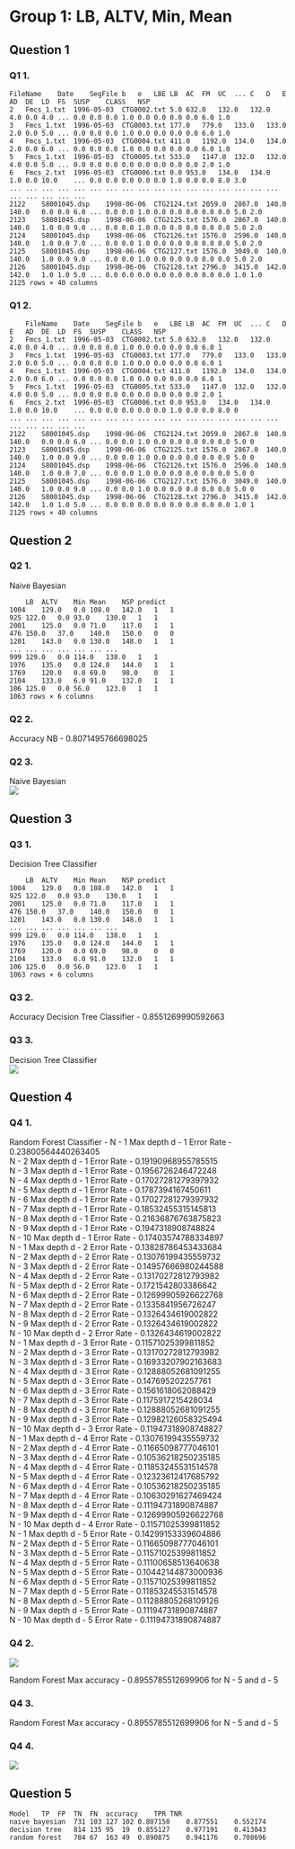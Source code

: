# Group 1: LB, ALTV, Min, Mean

## Question 1
### Q1 1.
```
FileName	Date	SegFile	b	e	LBE	LB	AC	FM	UC	...	C	D	E	AD	DE	LD	FS	SUSP	CLASS	NSP
2	Fmcs_1.txt	1996-05-03	CTG0002.txt	5.0	632.0	132.0	132.0	4.0	0.0	4.0	...	0.0	0.0	0.0	1.0	0.0	0.0	0.0	0.0	6.0	1.0
3	Fmcs_1.txt	1996-05-03	CTG0003.txt	177.0	779.0	133.0	133.0	2.0	0.0	5.0	...	0.0	0.0	0.0	1.0	0.0	0.0	0.0	0.0	6.0	1.0
4	Fmcs_1.txt	1996-05-03	CTG0004.txt	411.0	1192.0	134.0	134.0	2.0	0.0	6.0	...	0.0	0.0	0.0	1.0	0.0	0.0	0.0	0.0	6.0	1.0
5	Fmcs_1.txt	1996-05-03	CTG0005.txt	533.0	1147.0	132.0	132.0	4.0	0.0	5.0	...	0.0	0.0	0.0	0.0	0.0	0.0	0.0	0.0	2.0	1.0
6	Fmcs_2.txt	1996-05-03	CTG0006.txt	0.0	953.0	134.0	134.0	1.0	0.0	10.0	...	0.0	0.0	0.0	0.0	0.0	1.0	0.0	0.0	8.0	3.0
...	...	...	...	...	...	...	...	...	...	...	...	...	...	...	...	...	...	...	...	...	...
2122	S8001045.dsp	1998-06-06	CTG2124.txt	2059.0	2867.0	140.0	140.0	0.0	0.0	6.0	...	0.0	0.0	1.0	0.0	0.0	0.0	0.0	0.0	5.0	2.0
2123	S8001045.dsp	1998-06-06	CTG2125.txt	1576.0	2867.0	140.0	140.0	1.0	0.0	9.0	...	0.0	0.0	1.0	0.0	0.0	0.0	0.0	0.0	5.0	2.0
2124	S8001045.dsp	1998-06-06	CTG2126.txt	1576.0	2596.0	140.0	140.0	1.0	0.0	7.0	...	0.0	0.0	1.0	0.0	0.0	0.0	0.0	0.0	5.0	2.0
2125	S8001045.dsp	1998-06-06	CTG2127.txt	1576.0	3049.0	140.0	140.0	1.0	0.0	9.0	...	0.0	0.0	1.0	0.0	0.0	0.0	0.0	0.0	5.0	2.0
2126	S8001045.dsp	1998-06-06	CTG2128.txt	2796.0	3415.0	142.0	142.0	1.0	1.0	5.0	...	0.0	0.0	0.0	0.0	0.0	0.0	0.0	0.0	1.0	1.0
2125 rows × 40 columns
```

### Q1 2.

```
	FileName	Date	SegFile	b	e	LBE	LB	AC	FM	UC	...	C	D	E	AD	DE	LD	FS	SUSP	CLASS	NSP
2	Fmcs_1.txt	1996-05-03	CTG0002.txt	5.0	632.0	132.0	132.0	4.0	0.0	4.0	...	0.0	0.0	0.0	1.0	0.0	0.0	0.0	0.0	6.0	1
3	Fmcs_1.txt	1996-05-03	CTG0003.txt	177.0	779.0	133.0	133.0	2.0	0.0	5.0	...	0.0	0.0	0.0	1.0	0.0	0.0	0.0	0.0	6.0	1
4	Fmcs_1.txt	1996-05-03	CTG0004.txt	411.0	1192.0	134.0	134.0	2.0	0.0	6.0	...	0.0	0.0	0.0	1.0	0.0	0.0	0.0	0.0	6.0	1
5	Fmcs_1.txt	1996-05-03	CTG0005.txt	533.0	1147.0	132.0	132.0	4.0	0.0	5.0	...	0.0	0.0	0.0	0.0	0.0	0.0	0.0	0.0	2.0	1
6	Fmcs_2.txt	1996-05-03	CTG0006.txt	0.0	953.0	134.0	134.0	1.0	0.0	10.0	...	0.0	0.0	0.0	0.0	0.0	1.0	0.0	0.0	8.0	0
...	...	...	...	...	...	...	...	...	...	...	...	...	...	...	...	...	...	...	...	...	...
2122	S8001045.dsp	1998-06-06	CTG2124.txt	2059.0	2867.0	140.0	140.0	0.0	0.0	6.0	...	0.0	0.0	1.0	0.0	0.0	0.0	0.0	0.0	5.0	0
2123	S8001045.dsp	1998-06-06	CTG2125.txt	1576.0	2867.0	140.0	140.0	1.0	0.0	9.0	...	0.0	0.0	1.0	0.0	0.0	0.0	0.0	0.0	5.0	0
2124	S8001045.dsp	1998-06-06	CTG2126.txt	1576.0	2596.0	140.0	140.0	1.0	0.0	7.0	...	0.0	0.0	1.0	0.0	0.0	0.0	0.0	0.0	5.0	0
2125	S8001045.dsp	1998-06-06	CTG2127.txt	1576.0	3049.0	140.0	140.0	1.0	0.0	9.0	...	0.0	0.0	1.0	0.0	0.0	0.0	0.0	0.0	5.0	0
2126	S8001045.dsp	1998-06-06	CTG2128.txt	2796.0	3415.0	142.0	142.0	1.0	1.0	5.0	...	0.0	0.0	0.0	0.0	0.0	0.0	0.0	0.0	1.0	1
2125 rows × 40 columns
```

## Question 2

### Q2 1.
Naive Bayesian
```
	LB	ALTV	Min	Mean	NSP	predict
1004	129.0	0.0	108.0	142.0	1	1
925	122.0	0.0	93.0	130.0	1	1
2001	125.0	0.0	71.0	117.0	1	1
476	150.0	37.0	140.0	150.0	0	0
1201	143.0	0.0	130.0	148.0	1	1
...	...	...	...	...	...	...
999	129.0	0.0	114.0	138.0	1	1
1976	135.0	0.0	124.0	144.0	1	1
1769	120.0	0.0	69.0	98.0	0	1
2104	133.0	6.0	91.0	132.0	1	1
106	125.0	0.0	56.0	123.0	1	1
1063 rows × 6 columns
```

### Q2 2.

Accuracy NB - 0.8071495766698025

### Q2 3.
Naive Bayesian\
![](./1.png)

## Question 3

### Q3 1.
Decision Tree Classifier
```
	LB	ALTV	Min	Mean	NSP	predict
1004	129.0	0.0	108.0	142.0	1	1
925	122.0	0.0	93.0	130.0	1	1
2001	125.0	0.0	71.0	117.0	1	1
476	150.0	37.0	140.0	150.0	0	1
1201	143.0	0.0	130.0	148.0	1	1
...	...	...	...	...	...	...
999	129.0	0.0	114.0	138.0	1	1
1976	135.0	0.0	124.0	144.0	1	1
1769	120.0	0.0	69.0	98.0	0	0
2104	133.0	6.0	91.0	132.0	1	1
106	125.0	0.0	56.0	123.0	1	1
1063 rows × 6 columns
```

### Q3 2.

Accuracy Decision Tree Classifier - 0.8551269990592663

### Q3 3.
Decision Tree Classifier\
![](./2.png)

## Question 4

### Q4 1.

Random Forest Classifier - 
N - 1 Max depth d - 1  Error Rate - 0.23800564440263405\
N - 2 Max depth d - 1  Error Rate - 0.19190968955785515\
N - 3 Max depth d - 1  Error Rate - 0.1956726246472248\
N - 4 Max depth d - 1  Error Rate - 0.17027281279397932\
N - 5 Max depth d - 1  Error Rate - 0.1787394167450611\
N - 6 Max depth d - 1  Error Rate - 0.17027281279397932\
N - 7 Max depth d - 1  Error Rate - 0.18532455315145813\
N - 8 Max depth d - 1  Error Rate - 0.21636876763875823\
N - 9 Max depth d - 1  Error Rate - 0.1947318908748824\
N - 10 Max depth d - 1  Error Rate - 0.17403574788334897\
N - 1 Max depth d - 2  Error Rate - 0.13828786453433684\
N - 2 Max depth d - 2  Error Rate - 0.13076199435559732\
N - 3 Max depth d - 2  Error Rate - 0.14957666980244588\
N - 4 Max depth d - 2  Error Rate - 0.13170272812793982\
N - 5 Max depth d - 2  Error Rate - 0.1721542803386642\
N - 6 Max depth d - 2  Error Rate - 0.12699905926622768\
N - 7 Max depth d - 2  Error Rate - 0.1335841956726247\
N - 8 Max depth d - 2  Error Rate - 0.1326434619002822\
N - 9 Max depth d - 2  Error Rate - 0.1326434619002822\
N - 10 Max depth d - 2  Error Rate - 0.1326434619002822\
N - 1 Max depth d - 3  Error Rate - 0.11571025399811852\
N - 2 Max depth d - 3  Error Rate - 0.13170272812793982\
N - 3 Max depth d - 3  Error Rate - 0.16933207902163683\
N - 4 Max depth d - 3  Error Rate - 0.12888052681091255\
N - 5 Max depth d - 3  Error Rate - 0.147695202257761\
N - 6 Max depth d - 3  Error Rate - 0.1561618062088429\
N - 7 Max depth d - 3  Error Rate - 0.1175917215428034\
N - 8 Max depth d - 3  Error Rate - 0.12888052681091255\
N - 9 Max depth d - 3  Error Rate - 0.12982126058325494\
N - 10 Max depth d - 3  Error Rate - 0.11947318908748827\
N - 1 Max depth d - 4  Error Rate - 0.13076199435559732\
N - 2 Max depth d - 4  Error Rate - 0.11665098777046101\
N - 3 Max depth d - 4  Error Rate - 0.10536218250235185\
N - 4 Max depth d - 4  Error Rate - 0.11853245531514578\
N - 5 Max depth d - 4  Error Rate - 0.12323612417685792\
N - 6 Max depth d - 4  Error Rate - 0.10536218250235185\
N - 7 Max depth d - 4  Error Rate - 0.10630291627469424\
N - 8 Max depth d - 4  Error Rate - 0.11194731890874887\
N - 9 Max depth d - 4  Error Rate - 0.12699905926622768\
N - 10 Max depth d - 4  Error Rate - 0.11571025399811852\
N - 1 Max depth d - 5  Error Rate - 0.14299153339604886\
N - 2 Max depth d - 5  Error Rate - 0.11665098777046101\
N - 3 Max depth d - 5  Error Rate - 0.11571025399811852\
N - 4 Max depth d - 5  Error Rate - 0.11100658513640638\
N - 5 Max depth d - 5  Error Rate - 0.10442144873000936\
N - 6 Max depth d - 5  Error Rate - 0.11571025399811852\
N - 7 Max depth d - 5  Error Rate - 0.11853245531514578\
N - 8 Max depth d - 5  Error Rate - 0.11288805268109126\
N - 9 Max depth d - 5  Error Rate - 0.11194731890874887\
N - 10 Max depth d - 5  Error Rate - 0.11194731890874887

### Q4 2.
![](./3.png)

Random Forest Max accuracy - 0.8955785512699906 for N - 5 and d - 5

### Q4 3.

Random Forest Max accuracy - 0.8955785512699906 for N - 5 and d - 5

### Q4 4.
![](./4.png)

## Question 5

```
Model	TP	FP	TN	FN	accuracy	TPR	TNR
naive bayesian	731	103	127	102	0.807150	0.877551	0.552174
decision tree	814	135	95	19	0.855127	0.977191	0.413043
random forest	784	67	163	49	0.890875	0.941176	0.708696
```